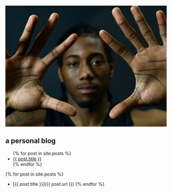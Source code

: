 ![welcome by Kawhi Leonard from San Antonio Spurs](/assets/img/Kawhi_Leonard.jpg)

## a personal blog

<ul>
{% for post in site.posts %}
<li>
<a href="{{ post.url }}">{{ post.title }}</a>
</li>
{% endfor %}
</ul>

{% for post in site.posts %}
* [{{ post.title }}]({{ post.url }})
{% endfor %}
